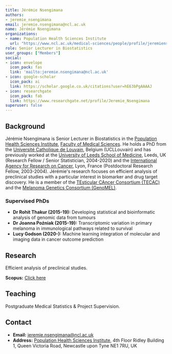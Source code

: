 ```yaml
---
title: Jérémie Nsengimana
authors:
- jeremie_nsengimana
email: jeremie.nsengimana@ncl.ac.uk
name: Jérémie Nsengimana
organizations:
- name: Population Health Sciences Institute
  url: "https://www.ncl.ac.uk/medical-sciences/people/profile/jeremiensengimana.html"
role: Senior Lecturer in Biostatistics
user_groups: ["Members"]
social:
- icon: envelope
  icon_pack: fas
  link: 'mailto:jeremie.nsengimana@ncl.ac.uk'
- icon: google-scholar
  icon_pack: ai
  link: https://scholar.google.co.uk/citations?user=hE63bPgAAAAJ
- icon: researchgate
  icon_pack: fab
  link: https://www.researchgate.net/profile/Jeremie_Nsengimana
superuser: false
---
```


## Background

Jérémie Nsengimana is Senior Lecturer in Biostatistics in the [Population Health Sciences Institute](https://www.ncl.ac.uk/medical-sciences/research/institutes/health-sciences/), [Faculty of Medical Sciences](https://www.ncl.ac.uk/medical-sciences/). He holds a PhD from the [Université Catholique de Louvain](https://uclouvain.be/en/index.html), Belgium (UCLLouvain) and has previously worked at the [University of Leeds School of Medicine](https://medicinehealth.leeds.ac.uk/medicine), Leeds, UK (Research Fellow / Senior Statistician, 2004-2020) and the [International Agency for Research on Cancer](https://www.iarc.fr/), Lyon, France (Postdoctoral Research Fellow, 2003-2004). Jérémie's research focuses on efficient analysis of preclinical studies with a particular interest in biomarker and drug target discovery. He is a member of the [TEsticular CAncer Consortium (TECAC)](https://www.tecac.org/) and the [Melanoma Genetics Consortium (GenoMEL)](http://genomel.org/).

### Supervised PhDs

- __Dr Rohit Thakur (2015-19):__ Developing statistical and bioinformatic analysis of genomic data from tumours
- __Dr Joanna Poźniak (2015-19):__ Transcriptomic variation in primary melanoma in immunological pathways related to survival
- __Lucy Godson (2020-):__ Machine learning integration of molecular and imaging data in cancer outcome prediction

## Research

Efficient analysis of preclinical studies.

__Scopus:__ [Click here](https://www.scopus.com/authid/detail.uri?authorId=15925864000)

## Teaching

Postgraduate Medical Statistics & Project Supervision.

## Contact

- __Email:__ [jeremie.nsengimana@ncl.ac.uk](mailto:jeremie.nsengimana@ncl.ac.uk)
- __Address:__ [Population Health Sciences Institute](https://www.ncl.ac.uk/medical-sciences/research/institutes/health-sciences/), 4th Floor Ridley Building 1, Queen Victoria Road, Newcastle upon Tyne NE1 7RU, UK
